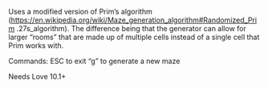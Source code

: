 Uses a modified version of Prim’s algorithm
(https://en.wikipedia.org/wiki/Maze_generation_algorithm#Randomized_Prim
.27s_algorithm).  The difference being that the generator can allow for
larger “rooms” that are made up of multiple cells instead of a single
cell that Prim works with.

Commands:
ESC to exit
“g” to generate a new maze

Needs Love 10.1+
